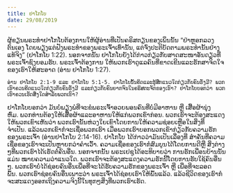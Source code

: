 ```yaml
---
title: ຢາໂກໂບ
date: 29/08/2019
---
```


ຜູ້ຂຽນພຣະທຳຢາໂກໂບຕ້ອງການໃຫ້ຜູ້ອ່ານທີ່ເປັນຄຣິສຕຽນຂອງເພິ່ນນັ້ນ “ຢ່າຫຼອກລວງຕົນເອງ ໂດຍພຽງແຕ່ຟັງພຣະທຳຂອງພຣະເຈົ້າເທົ່ານັ້ນ, ແຕ່ຈົ່ງປະຕິບັດຕາມພຣະທຳນັ້ນຢ່າງແທ້ຈິງ” (ຢາໂກໂບ 1:22). ນອກຈາກນັ້ນ ຢາໂກໂບຍັງໄດ້ກ່າວກ່ຽວກັບສາດສະໜາອັນດຽວທີ່ພຣະເຈົ້າຊົງຍອມຮັບ. ພຣະເຈົ້າຕ້ອງການ ໃຫ້ພວກເຮົາດູແລຄົນທີ່ຂາດເຂີນແລະຮັກສາຈິດໃຈຂອງເຮົາໃຫ້ສະອາດ (ອ່ານ ຢາໂກໂບ 1:27).

`ອ່ານ ຢາໂກໂບ 2:1-9 ແລະ ຢາໂກໂບ 5:1-5. ຢາໂກໂບນັ້ນຄິດແລະຮູ້ສຶກແນວໃດກ່ຽວກັບຄົນຮັ່ງມີ? ພວກເຮົາຄວນຄິດແນວໃດກ່ຽວກັບຄົນຮັ່ງມີ ແລະກ່ຽວກັບຄົນຍາກຈົນໃນຄຣິສຕະຈັກຂອງເຮົາ? ຢາໂກໂບບອກວ່າ ພວກເຮົາຄວນເຮັດສິ່ງໃດສຳລັບພວກເຂົາ?`

ຢາໂກໂບບອກວ່າ ມັນບໍ່ພຽງພໍທີ່ຈະຂໍພຣະເຈົ້າອວຍພອນຄົນທີ່ບໍ່ມີອາຫານ ຫຼື ເສື້ອຜ້ານຸ່ງຫົ່ມ. ພວກທ່ານຕ້ອງໃຫ້ເສື້ອຜ້າແລະອາຫານໃຫ້ແກ່ພວກເຂົາກ່ອນ. ພວກເຮົາຈະຕ້ອງສະແດງໃຫ້ພວກເຂົາເຫັນວ່າ ພວກເຮົານັ້ນຫ່ວງໃຍເຂົາໂດຍການໃຫ້ຄວາມຊ່ອຍເຫຼືອໃນສິ່ງທີ່ຈຳເປັນ. ແລ້ວພວກເຂົາກໍຈະເຊື່ອພວກເຮົາ ເມື່ອພວກເຮົາບອກພວກເຂົາກ່ຽວກັບຄວາມຮັກຂອງພຣະເຈົ້າ (ອ່ານຢາໂກໂບ 2:14-16). ຢາໂກໂບ ໄດ້ກ່າວວ່າມັນເປັນເລື່ອງທີ່ ສຳຄັນທີ່ຄວາມເຊື່ອຂອງເຮົາຈະເປັນຫຼາຍກວ່າຄຳເວົ້າ. ຄວາມເຊື່ອຂອງເຮົາກໍສົມບູນໄດ້ໂດຍການດີຫຼື ສິ່ງຕ່າງໆທີ່ພວກເຮົາໄດ້ເຮັດຕໍ່ຄົນອື່ນ. ນອກຈາກນັ້ນ ພຣະເຢຊູໄດ້ອະທິບາຍວ່າ ການຮັກເພື່ອນບ້ານນັ້ນແມ່ນ ໝາຍຄວາມວ່າແນວໃດ. ພວກເຮົາຈະຕ້ອງສະແດງຄວາມຮັກນີ້ໂດຍການຮັບໃຊ້ຄົນອື່ນໆ. ພວກເຮົາບໍ່ໄດ້ຊ່ອຍຄົນອື່ນເພື່ອທີ່ຈະໄດ້ຮັບຄວາມຮັກຂອງພຣະເຈົ້າ ຫຼື ເພື່ອທີ່ຈະລອດພົ້ນ. ພວກເຮົາຊ່ອຍຄົນອື່ນເພາະວ່າ ພຣະເຈົ້າໄດ້ຊ່ອຍເຮົາໃຫ້ພົ້ນແລ້ວ. ແລ້ວຊີວິດຂອງເຮົາກໍຈະສະແດງອອກເຖິງຄວາມຈິງນີ້ໃນທຸກໆສິ່ງທີ່ພວກເຮົາເຮັດ.